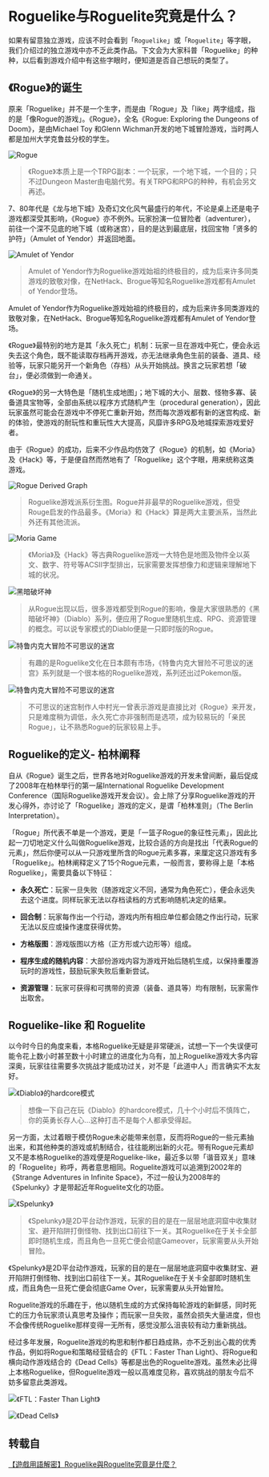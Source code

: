 # Roguelike与Roguelite究竟是什么？

如果有留意独立游戏，应该不时会看到「`Roguelike`」或「`Roguelite`」等字眼，我们介绍过的独立游戏中亦不乏此类作品。下文会为大家科普「Roguelike」的种种，以后看到游戏介绍中有这些字眼时，便知道是否自己想玩的类型了。

## 《Rogue》的诞生

原来「Roguelike」并不是一个生字，而是由「Rogue」及「like」两字组成，指的是「像Rogue的游戏」。《Rogue》，全名《Rogue: Exploring the Dungeons of Doom》，是由Michael Toy 和Glenn Wichman开发的地下城冒险游戏，当时两人都是加州大学克鲁兹分校的学生。

![Rogue](/assets/images/rogue/rogue_game.jpg)
>《Rogue》本质上是一个TRPG副本：一个玩家，一个地下城，一个目的；只不过Dungeon Master由电脑代劳。有关TRPG和RPG的种种，有机会另文再述。

7、80年代是《龙与地下城》及奇幻文化风气最盛行的年代，不论是桌上还是电子游戏都深受其影响，《Rogue》亦不例外。玩家扮演一位冒险者（adventurer），前往一个深不见底的地下城（或称迷宫），目的是达到最底层，找回宝物「贤多的护符」（Amulet of Yendor）并返回地面。

![Amulet of Yendor](/assets/images/rogue/rogue_amulet_of_yendor.jpg)
>Amulet of Yendor作为Roguelike游戏始祖的终极目的，成为后来许多同类游戏的致敬对像，在NetHack、Brogue等知名Roguelike游戏都有Amulet of Yendor登场。

Amulet of Yendor作为Roguelike游戏始祖的终极目的，成为后来许多同类游戏的致敬对象，在NetHack、Brogue等知名Roguelike游戏都有Amulet of Yendor登场。

《Rogue》最特别的地方是其「永久死亡」机制：玩家一旦在游戏中死亡，便会永远失去这个角色，既不能读取存档再开游戏，亦无法继承角色生前的装备、道具、经验等，玩家只能另开一个新角色（存档）从头开始挑战。换言之玩家若想「破台」，便必须做到一命通关。

《Rogue》的另一大特色是「随机生成地图」；地下城的大小、层数、怪物多寡、装备道具宝物等，全部由系统以程序方式随机产生（procedural generation），因此玩家虽然可能会在游戏中不停死亡重新开始，然而每次游戏都有新的迷宫构成、新的体验，使游戏的耐玩性和重玩性大大提高，风靡许多RPG及地城探索游戏爱好者。

由于《Rogue》的成功，后来不少作品均仿效了《Rogue》的机制，如《Moria》及《Hack》等，于是便自然而然地有了「Roguelike」这个字眼，用来统称这类游戏。

![Rogue Derived Graph](/assets/images/rogue/rogue_derived_graph.jpg)
> Roguelike游戏派系衍生图。Rogue并非最早的Roguelike游戏，但受Rouge启发的作品最多。《Moria》和《Hack》算是两大主要派系，当然此外还有其他流派。

![Moria Game](/assets/images/rogue/moria_game.jpg)
> 《Moria》及《Hack》等古典Roguelike游戏一大特色是地图及物件全以英文、数字、符号等ACSII字型排出，玩家需要发挥想像力和逻辑来理解地下城的状况。

![黑暗破坏神](/assets/images/rogue/diablo_game.jpg)
> 从Rogue出现以后，很多游戏都受到Rogue的影响，像是大家很熟悉的《黑暗破坏神》（Diablo）系列，便应用了Rogue里随机生成、RPG、资源管理的概念。可以说专家模式的Diablo便是一只即时版的Rogue。

![特鲁内克大冒险不可思议的迷宫](/assets/images/rogue/tor_game.jpg)
> 有趣的是Roguelike文化在日本颇有市场，《特鲁内克大冒险不可思议的迷宫》系列就是一个很本格的Roguelike游戏，系列还出过Pokemon版。

![特鲁内克大冒险不可思议的迷宫](/assets/images/rogue/tor_game1.jpg)
> 不可思议的迷宫制作人中村光一曾表示游戏是直接比对《Rogue》来开发，只是难度稍为调低，永久死亡亦非强制而是选项，成为较易玩的「亲民Rogue」，让不熟悉Rogue的玩家较易上手。

## Roguelike的定义- 柏林阐释

自从《Rogue》诞生之后，世界各地对Roguelike游戏的开发未曾间断，最后促成了2008年在柏林举行的第一届International Roguelike Development Conference（国际Roguelike游戏开发会议）。会上除了分享Roguelike游戏的开发心得外，亦讨论了「Roguelike」游戏的定义，是谓「柏林准则」（The Berlin Interpretation）。

「Rogue」所代表不单是一个游戏，更是「一篮子Rogue的象征性元素」，因此比起一刀切地定义什么叫做Roguelike游戏，比较合适的方向是找出「代表Rogue的元素」，然后你便可以从一只游戏里所含的Rogue元素多寡，来厘定这只游戏有多「Roguelike」。柏林阐释定义了15个Rogue元素，一般而言，要称得上是「本格Roguelike」，需要具备以下特征：

- **永久死亡**：玩家一旦失败（随游戏定义不同，通常为角色死亡），便会永远失去这个进度。同样玩家无法以存档读档的方式影响随机决定的结果。

- **回合制**：玩家每作出一个行动，游戏内所有相应单位都会随之作出行动，玩家无法以反应或操作速度获得优势。

- **方格版图**：游戏版图以方格（正方形或六边形等）组成。

- **程序生成的随机内容**：大部份游戏内容为游戏开始后随机生成，以保持重覆游玩时的游戏性，鼓励玩家失败后重新尝试。

- **资源管理**：玩家可获得和可携带的资源（装备、道具等）均有限制，玩家需作出取舍。

## Roguelike-like 和 Roguelite

以今时今日的角度来看，本格Roguelike无疑是非常硬派，试想一下一个失误便可能令花上数小时甚至数十小时建立的进度化为乌有，加上Roguelike游戏大多内容深奥，玩家往往需要多次挑战才能成功过关，对不是「此道中人」而言确实不太友好。

![《Diablo》的hardcore模式](/assets/images/rogue/diablo_game1.jpg)
> 想像一下自己在玩《Diablo》的hardcore模式，几十个小时后不慎阵亡，你的英勇长存人心…这种打击不是每个人都承受得起。

另一方面，太过着眼于模仿Rogue未必能带来创意，反而将Rogue的一些元素抽出来，和其他种类的游戏或机制结合，往往能刷出新的火花。带有Rogue元素却又不是本格Roguelike的游戏便是Roguelike-like，最近多以带「谐音双关」意味的「Roguelite」称呼，两者意思相同。Roguelite游戏可以追溯到2002年的《Strange Adventures in Infinite Space》，不过一般认为2008年的《Spelunky》才是带起近年Roguelite文化的功臣。

![《Spelunky》](/assets/images/rogue/spelunky_game.jpg)
> 《Spelunky》是2D平台动作游戏，玩家的目的是在一层层地底洞窟中收集财宝、避开陷阱打倒怪物、找到出口前往下一关。其Roguelike在于关卡全部即时随机生成，而且角色一旦死亡便会彻底Gameover，玩家需要从头开始冒险。

《Spelunky》是2D平台动作游戏，玩家的目的是在一层层地底洞窟中收集财宝、避开陷阱打倒怪物、找到出口前往下一关。其Roguelike在于关卡全部即时随机生成，而且角色一旦死亡便会彻底Game Over，玩家需要从头开始冒险。

Roguelite游戏的乐趣在于，他以随机生成的方式保持每轮游戏的新鲜感，同时死亡的压力令玩家须认真思考及操作；而玩家一旦失败，虽然会损失大量进度，但也不会像传统Roguelike那样变得一无所有，感觉没那么沮丧较有动力重新挑战。

经过多年发展，Roguelite游戏的构思和制作都日趋成熟，亦不乏别出心裁的优秀作品，例如将Rogue和策略经营结合的《FTL：Faster Than Light》、将Rogue和横向动作游戏结合的《Dead Cells》等都是出色的Roguelite游戏。虽然未必比得上本格Roguelike，但Roguelite游戏一般以高难度见称，喜欢挑战的朋友今后不妨多留意此类游戏。

![《FTL：Faster Than Light》](/assets/images/rogue/ftl_faster_than_light.jpg)

![《Dead Cells》](/assets/images/rogue/dead_cells.jpg)

## 转载自

[【遊戲用語解密】Roguelike與Roguelite究竟是什麼？](https://game.udn.com/game/story/122090/4414490)
